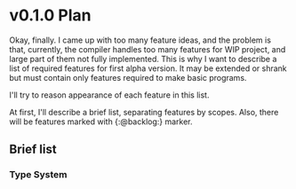 # v0.1.0 Plan

Okay, finally. I came up with too many feature ideas, and the problem is that, currently, the compiler handles too many features for WIP project, and large part of them not fully implemented. This is why I want to describe a list of required features for first alpha version. It may be extended or shrank but must contain only features required to make basic programs.

I'll try to reason appearance of each feature in this list.

At first, I'll describe a brief list, separating features by scopes.
Also, there will be features marked with {:@backlog:} marker.

## Brief list

### Type System


